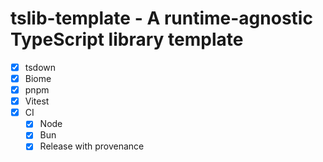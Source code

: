 # tslib-template - A runtime-agnostic TypeScript library template

- [x] tsdown
- [x] Biome
- [x] pnpm
- [x] Vitest
- [x] CI
  - [x] Node
  - [x] Bun
  - [x] Release with provenance

